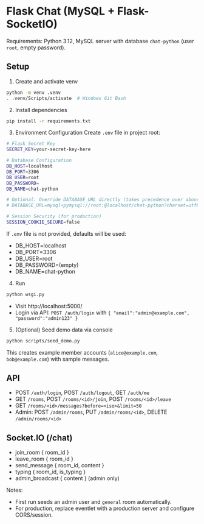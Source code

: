 # Flask Chat (MySQL + Flask-SocketIO)

Requirements: Python 3.12, MySQL server with database `chat-python` (user `root`, empty password).

## Setup

1. Create and activate venv
```bash
python -m venv .venv
. .venv/Scripts/activate  # Windows Git Bash
```

2. Install dependencies
```bash
pip install -r requirements.txt
```

3. Environment Configuration
Create `.env` file in project root:
```bash
# Flask Secret Key
SECRET_KEY=your-secret-key-here

# Database Configuration
DB_HOST=localhost
DB_PORT=3306
DB_USER=root
DB_PASSWORD=
DB_NAME=chat-python

# Optional: Override DATABASE_URL directly (takes precedence over above DB_* vars)
# DATABASE_URL=mysql+pymysql://root:@localhost/chat-python?charset=utf8mb4

# Session Security (for production)
SESSION_COOKIE_SECURE=false
```

If `.env` file is not provided, defaults will be used:
- DB_HOST=localhost
- DB_PORT=3306
- DB_USER=root
- DB_PASSWORD=(empty)
- DB_NAME=chat-python

4. Run
```bash
python wsgi.py
```
- Visit http://localhost:5000/
- Login via API: `POST /auth/login` with `{ "email":"admin@example.com", "password":"admin123" }`

5. (Optional) Seed demo data via console
```bash
python scripts/seed_demo.py
```
This creates example member accounts (`alice@example.com`, `bob@example.com`) with sample messages.

## API
- POST `/auth/login`, POST `/auth/logout`, GET `/auth/me`
- GET `/rooms`, POST `/rooms/<id>/join`, POST `/rooms/<id>/leave`
- GET `/rooms/<id>/messages?before=<iso>&limit=50`
- Admin: POST `/admin/rooms`, PUT `/admin/rooms/<id>`, DELETE `/admin/rooms/<id>`

## Socket.IO (/chat)
- join_room { room_id }
- leave_room { room_id }
- send_message { room_id, content }
- typing { room_id, is_typing }
- admin_broadcast { content } (admin only)

Notes:
- First run seeds an admin user and `general` room automatically.
- For production, replace eventlet with a production server and configure CORS/session.

